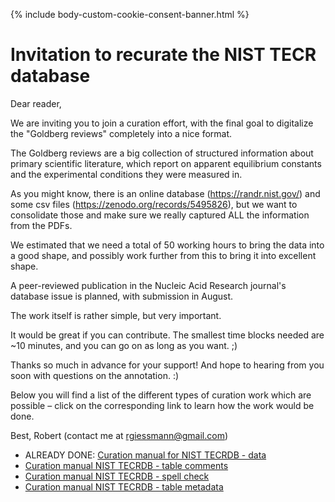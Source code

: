 {% include body-custom-cookie-consent-banner.html %}

# Invitation to recurate the NIST TECR database

Dear reader,

We are inviting you to join a curation effort, with the final goal to digitalize the "Goldberg reviews" completely into a nice format.

The Goldberg reviews are a big collection of structured information about primary scientific literature, which report on apparent equilibrium constants and the experimental conditions they were measured in. 

As you might know, there is an online database (https://randr.nist.gov/) and some csv files (https://zenodo.org/records/5495826), but we want to consolidate those and make sure we really captured ALL the information from the PDFs. 

We estimated that we need a total of 50 working hours to bring the data into a good shape, and possibly work further from this to bring it into excellent shape.

A peer-reviewed publication in the Nucleic Acid Research journal's database issue is planned, with submission in August.

The work itself is rather simple, but very important.

It would be great if you can contribute. The smallest time blocks needed are ~10 minutes, and you can go on as long as you want. ;)


Thanks so much in advance for your support! And hope to hearing from you soon with questions on the annotation. :)

Below you will find a list of the different types of curation work which are possible – click on the corresponding link to learn how the work would be done.

Best,
   Robert (contact me at rgiessmann@gmail.com)

* ALREADY DONE: [Curation manual for NIST TECRDB - data](https://docs.google.com/document/d/1vu0S6aNTA0xo8yGulJwdtE8lWITPstZMd0N-h5mADYc/edit)
* [Curation manual NIST TECRDB - table comments](https://docs.google.com/document/d/1e2RdKq01vSWxJi_Cq_ZlwgQO7s02EBOYUosVWn7hKmU/edit)
* [Curation manual NIST TECRDB - spell check](https://docs.google.com/document/d/1YMAPBcn2PVD2eGSTyew5MtPpABo6zCTyCy2SbSq5U_M/edit)
* [Curation manual NIST TECRDB - table metadata](https://docs.google.com/document/d/12ShYTE-Ss3HJ6nhTeL0XBnlyM5fkCstl55L1x9rxuCU/edit)
